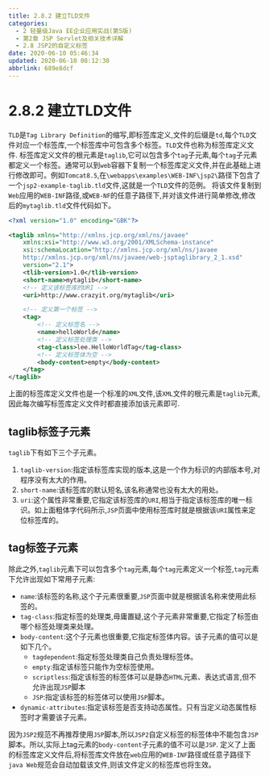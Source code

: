 ```yaml
---
title: 2.8.2 建立TLD文件
categories: 
  - 2 轻量级Java EE企业应用实战(第5版)
  - 第2章 JSP Servlet及相关技术详解
  - 2.8 JSP2的自定义标签
date: 2020-06-10 05:46:34
updated: 2020-06-10 08:12:30
abbrlink: 689e8dcf
---
```

# 2.8.2 建立TLD文件
`TLD`是`Tag Library Definition`的缩写,即标签库定义,文件的后缀是`td`,每个`TLD`文件对应一个标签库,一个标签库中可包含多个标签。`TLD`文件也称为标签库定义文件.
标签库定义文件的根元素是`taglib`,它可以包含多个`tag`子元素,每个`tag`子元素都定义一个标签。通常可以到`web`容器下复制一个标签库定义文件,并在此基础上进行修改即可。例如`Tomcat8.5`,在`\webapps\examples\WEB-INF\jsp2\`路径下包含了一个`jsp2-example-taglib.tld`文件,这就是一个`TLD`文件的范例。
将该文件复制到`Web`应用的`WEB-INF`路径,或`WEB-NF`的任意子路径下,并对该文件进行简单修改,修改后的`mytaglib.tld`文件代码如下。
```xml
<?xml version="1.0" encoding="GBK"?>

<taglib xmlns="http://xmlns.jcp.org/xml/ns/javaee"
    xmlns:xsi="http://www.w3.org/2001/XMLSchema-instance"
    xsi:schemaLocation="http://xmlns.jcp.org/xml/ns/javaee 
    http://xmlns.jcp.org/xml/ns/javaee/web-jsptaglibrary_2_1.xsd"
    version="2.1">
    <tlib-version>1.0</tlib-version>
    <short-name>mytaglib</short-name>
    <!-- 定义该标签库的URI -->
    <uri>http://www.crazyit.org/mytaglib</uri>

    <!-- 定义第一个标签 -->
    <tag>
        <!-- 定义标签名 -->
        <name>helloWorld</name>
        <!-- 定义标签处理类 -->
        <tag-class>lee.HelloWorldTag</tag-class>
        <!-- 定义标签体为空 -->
        <body-content>empty</body-content>
    </tag>
</taglib>
```
上面的标签库定义文件也是一个标准的`XML`文件,该`XML`文件的根元素是`taglib`元素,因此每次编写标签库定义文件时都直接添加该元素即可.
## taglib标签子元素
`taglib`下有如下三个子元素。
1. `taglib-version`:指定该标签库实现的版本,这是一个作为标识的内部版本号,对程序没有太大的作用。
2. `short-name`:该标签库的默认短名,该名称通常也没有太大的用处。
3. `uri`:这个属性非常重要,它指定该标签库的`URI`,相当于指定该标签库的唯一标识。如上面粗体字代码所示,`JSP`页面中使用标签库时就是根据该`URI`属性来定位标签库的。

## tag标签子元素
除此之外,`taglib`元素下可以包含多个`tag`元素,每个`tag`元素定义一个标签,`tag`元素下允许出现如下常用子元素:
- `name`:该标签的名称,这个子元素很重要,`JSP`页面中就是根据该名称来使用此标签的。
- `tag-class`:指定标签的处理类,毋庸置疑,这个子元素非常重要,它指定了标签由哪个标签处理类来处理。
- `body-content`:这个子元素也很重要,它指定标签体内容。该子元素的值可以是如下几个。
  - `tagdependent`:指定标签处理类自己负责处理标签体。
  - `empty`:指定该标签只能作为空标签使用。
  - `scriptless`:指定该标签的标签体可以是静态`HTML`元素、表达式语言,但不允许出现`JSP`脚本
  - `JSP`:指定该标签的标签体可以使用`JSP`脚本。
- `dynamic-attributes`:指定该标签是否支持动态属性。只有当定义动态属性标签时才需要该子元素。

因为`JSP2`规范不再推荐使用`JSP`脚本,所以`JSP2`自定义标签的标签体中不能包含`JSP`脚本。所以,实际上tag元素的`body-content`子元素的值不可以是`JSP`.
定义了上面的标签库定义文件后,将标签库文件放在`web`应用的`WEB-INF`路径或任意子路径下`java Web`规范会自动加载该文件,则该文件定义的标签库也将生效。
